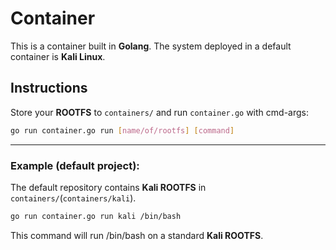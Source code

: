 # Container

This is a container built in __Golang__.
The system deployed in a default container is __Kali Linux__.


## Instructions

Store your __ROOTFS__ to `containers/` and run `container.go` with cmd-args:
```bash
go run container.go run [name/of/rootfs] [command]
```

---
### Example (default project):
The default repository contains __Kali ROOTFS__ in `containers/`(`containers/kali`).

```bash
go run container.go run kali /bin/bash 
```
This command will run /bin/bash on a standard __Kali ROOTFS__.

